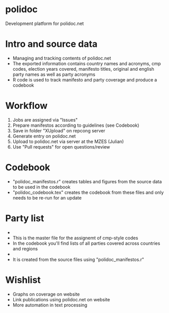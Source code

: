 # polidoc
Development platform for polidoc.net

# Intro and source data 
- Managing and tracking contents of polidoc.net  
- The exported information contains country names and acronyms, cmp codes, election years covered, manifesto titles, original and english party names as well as party acronyms 
- R code is used to track manifesto and party coverage and produce a codebook 

# Workflow
1) Jobs are assigned via "Issues"
2) Prepare manifestos according to guidelines (see Codebook)
3) Save in folder "XUpload" on repcong server
4) Generate entry on polidoc.net
5) Upload to polidoc.net via server at the MZES (Julian) 
6) Use "Pull requests" for open questions/review  

# Codebook
- "polidoc_manifestos.r" creates tables and figures from the source data to be used in the codebook 
- "polidoc_codebook.tex" creates the codebook from these files and only needs to be re-run for an update 

# Party list 
- 
- This is the master file for the assignemt of cmp-style codes 
- In the codebook you'll find lists of all parties covered across countries and regions 
- 
- It is created from the source files using "polidoc_manifestos.r"

# Wishlist 
- Graphs on coverage on website 
- Link publications using polidoc.net on website 
- More automation in text processing 
 
